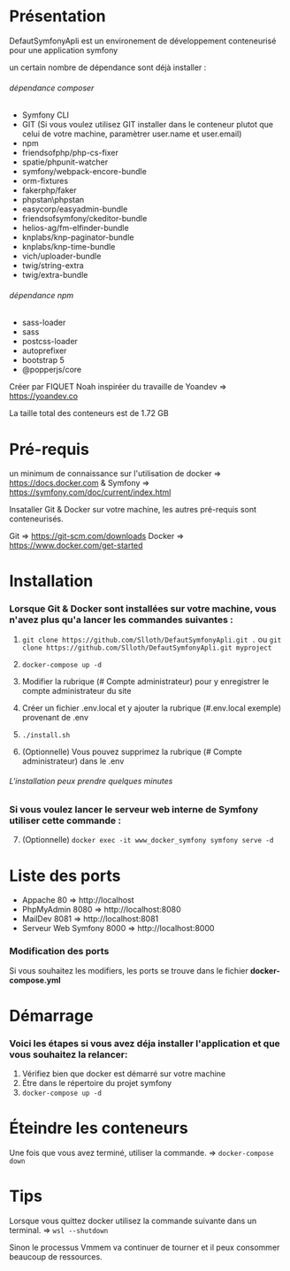 # Présentation

DefautSymfonyApli est un environement de développement conteneurisé pour une application symfony

un certain nombre de dépendance sont déjà installer :

###### dépendance composer
* Symfony CLI
* GIT (Si vous voulez utilisez GIT installer dans le conteneur plutot que celui de votre machine, paramètrer user.name et user.email)
* npm
* friendsofphp/php-cs-fixer
* spatie/phpunit-watcher
* symfony/webpack-encore-bundle
* orm-fixtures
* fakerphp/faker
* phpstan\phpstan
* easycorp/easyadmin-bundle
* friendsofsymfony/ckeditor-bundle
* helios-ag/fm-elfinder-bundle
* knplabs/knp-paginator-bundle
* knplabs/knp-time-bundle
* vich/uploader-bundle
* twig/string-extra
* twig/extra-bundle
###### dépendance npm
* sass-loader
* sass
* postcss-loader
* autoprefixer
* bootstrap 5
* @popperjs/core

Créer par FIQUET Noah inspiréer du travaille de Yoandev => https://yoandev.co

La taille total des conteneurs est de 1.72 GB

# Pré-requis

un minimum de connaissance sur l'utilisation de docker => https://docs.docker.com & Symfony => https://symfony.com/doc/current/index.html

Insataller Git & Docker sur votre machine, les autres pré-requis sont conteneurisés.

Git =>      https://git-scm.com/downloads
Docker =>   https://www.docker.com/get-started


# Installation

### Lorsque Git & Docker sont installées sur votre machine, vous n'avez plus qu'a lancer les commandes suivantes :

1. `git clone https://github.com/Slloth/DefautSymfonyApli.git .` ou `git clone https://github.com/Slloth/DefautSymfonyApli.git myproject`

2. `docker-compose up -d`

3. Modifier la rubrique (# Compte administrateur) pour y enregistrer le compte administrateur du site

4. Créer un fichier .env.local et y ajouter la rubrique (#.env.local exemple) provenant de .env

5. `./install.sh`

6. (Optionnelle) Vous pouvez supprimez la rubrique (# Compte administrateur) dans le .env

###### L'installation peux prendre quelques minutes

### Si vous voulez lancer le serveur web interne de Symfony utiliser cette commande :

7. (Optionnelle) `docker exec -it www_docker_symfony symfony serve -d`

# Liste des ports

* Appache                 80 =>   http://localhost
* PhpMyAdmin              8080 => http://localhost:8080
* MailDev                 8081 => http://localhost:8081
* Serveur Web Symfony     8000 => http://localhost:8000

### Modification des ports

Si vous souhaitez les modifiers, les ports se trouve dans le fichier **docker-compose.yml**

# Démarrage

### Voici les étapes si vous avez déja installer l'application et que vous souhaitez la relancer:

1. Vérifiez bien que docker est démarré sur votre machine
2. Étre dans le répertoire du projet symfony
3. `docker-compose up -d`

# Éteindre les conteneurs

Une fois que vous avez terminé, utiliser la commande. => `docker-compose down`

# Tips

Lorsque vous quittez docker utilisez la commande suivante dans un terminal. => `wsl --shutdown`

Sinon le processus Vmmem va continuer de tourner et il peux consommer beaucoup de ressources.